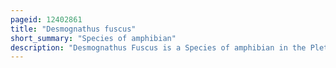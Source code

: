 ```yaml
---
pageid: 12402861
title: "Desmognathus fuscus"
short_summary: "Species of amphibian"
description: "Desmognathus Fuscus is a Species of amphibian in the Plethodontidae Family. The Species is usually called the Dusky Salamander or northern dusky Salamander to distinguish it from Populations in the southern united States which form several distinct Species the southern Dusky Salamanders. The northern dusky Salamander is the most widespread Representative of its Genus in Canada. It can be found in eastern North America from eastern Canada Extreme to new Brunswick South to south Carolina. The Size of the Species' total Population is unknown but is assumed to easily exceed 100000. The Species' Habitat Differs somewhat geographically ; dusky Salamanders in the northern Part of the Range prefer rocky Woodland Streams, Seepages, and Springs, while those in the south Favor Floodplains, Sloughs, and muddy Places along upland Streams. They are most common where Water is running or trickling. They hide under various objects, such as leaves or rocks, either in or near water. Alternately they may enter Burrows for Protection. The dusky Salamander lays its Eggs near Water in Rock or Logs or in Cavities below Water. The Larval Stage which follows is normally aquatic."
---
```

